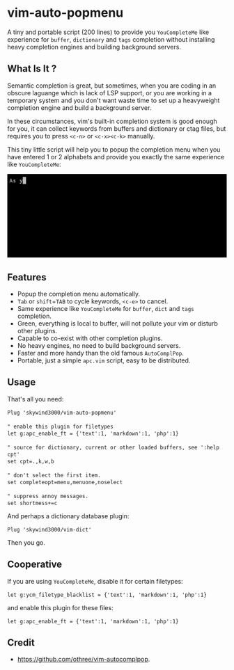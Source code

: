 # vim-auto-popmenu

A tiny and portable script (200 lines) to provide you `YouCompleteMe` like experience for `buffer`, `dictionary` and `tags` completion without installing heavy completion engines and building background servers.

## What Is It ?

Semantic completion is great, but sometimes, when you are coding in an obscure laguange which is lack of LSP support, or you are working in a temporary system and you don't want waste time to set up a heavyweight completion engine and build a background server.

In these circumstances, vim's built-in completion system is good enough for you, it can collect keywords from buffers and dictionary or ctag files, but requires you to press `<c-n>` or `<c-x><c-k>` manually.

This tiny little script will help you to popup the completion menu when you have entered 1 or 2 alphabets and provide you exactly the same experience like `YouCompleteMe`:

![](images/demo.gif)

## Features

- Popup the completion menu automatically.
- `Tab` or `shift`+`TAB` to cycle keywords, `<c-e>` to cancel.
- Same experience like `YouCompleteMe` for `buffer`, `dict` and `tags` completion.
- Green, everything is local to buffer, will not pollute your vim or disturb other plugins.
- Capable to co-exist with other completion plugins.
- No heavy engines, no need to build background servers.
- Faster and more handy than the old famous `AutoComplPop`.
- Portable, just a simple `apc.vim` script, easy to be distributed.

## Usage

That's all you need:

```VimL
Plug 'skywind3000/vim-auto-popmenu'

" enable this plugin for filetypes
let g:apc_enable_ft = {'text':1, 'markdown':1, 'php':1}

" source for dictionary, current or other loaded buffers, see ':help cpt'
set cpt=.,k,w,b

" don't select the first item.
set completeopt=menu,menuone,noselect

" suppress annoy messages.
set shortmess+=c
```

And perhaps a dictionary database plugin:

```
Plug 'skywind3000/vim-dict'
```

Then you go.

## Cooperative

If you are using `YouCompleteMe`, disable it for certain filetypes:

```VimL
let g:ycm_filetype_blacklist = {'text':1, 'markdown':1, 'php':1}
```

and enable this plugin for these files:

```VimL
let g:apc_enable_ft = {'text':1, 'markdown':1, 'php':1}
```


## Credit

- https://github.com/othree/vim-autocomplpop.
